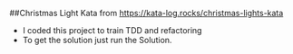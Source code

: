##Christmas Light Kata from https://kata-log.rocks/christmas-lights-kata

* I coded this project to train TDD and refactoring
* To get the solution just run the Solution.